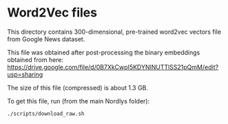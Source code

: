 # Word2Vec files

This directory contains 300-dimensional, pre-trained word2vec vectors file from Google News dataset.

This file was obtained after post-processing the binary embeddings obtained from here: https://drive.google.com/file/d/0B7XkCwpI5KDYNlNUTTlSS21pQmM/edit?usp=sharing

The size of this file (compressed) is about 1.3 GB.

To get this file, run (from the main Nordlys folder):

```
./scripts/download_raw.sh
```
